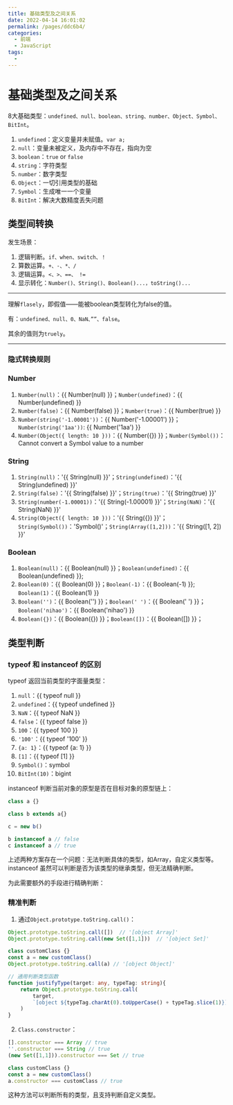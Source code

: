 ```yaml
---
title: 基础类型及之间关系
date: 2022-04-14 16:01:02
permalink: /pages/ddc6b4/
categories:
  - 前端
  - JavaScript
tags:
  - 
---
```


# 基础类型及之间关系

8大基础类型：`undefined、null、boolean、string、number、Object、Symbol、BitInt`。

1. `undefined`：定义变量并未赋值。`var a;`
2. `null`：变量未被定义，及内存中不存在，指向为空
3. `boolean`：`true` or `false`
4. `string`：字符类型
5. `number`：数字类型
6. `Object`：一切引用类型的基础
7. `Symbol`：生成唯一一个变量
8. `BitInt`：解决大数精度丢失问题

## 类型间转换

发生场景：

1. 逻辑判断。`if、when、switch、！`
2. 算数运算。`+、-、*、/`
3. 逻辑运算。`<、>、==、 !=`
4. 显示转化：`Number()、String()、Boolean()...，toString()...`

---

理解`flasely`，即假值——能被boolean类型转化为false的值。

有：`undefined、null、0、NaN、””、false`。

其余的值则为`truely`。

---

### 隐式转换规则

### Number

1. `Number(null)`：{{ Number(null) }}；`Number(undefined)`：{{ Number(undefined) }} 
2. `Number(false)`：{{ Number(false) }}；`Number(true)`：{{ Number(true) }}
3. `Number(string('-1.00001'))`：{{ Number('-1.00001') }}；`Number(string('1aa'))`: {{ Number('1aa') }}
4. `Number(Object({ length: 10 }))`：{{ Number({}) }}；`Number(Symbol())`：Cannot convert a Symbol value to a number

### String

1. `String(null)`：'{{ String(null) }}'；`String(undefined)`：'{{ String(undefined) }}'
2. `String(false)`：'{{ String(false) }}'；`String(true)`：'{{ String(true) }}'
3. `String(number(-1.00001))`：'{{ String(-1.00001) }}'；`String(NaN)`：'{{ String(NaN) }}'
4. `String(Object({ length: 10 }))`：'{{ String({}) }}'；`String(Symbol())`：'Symbol()'；`String(Array([1,2]))`：'{{ String([1, 2]) }}'

### Boolean

1. `Boolean(null)`：{{ Boolean(null) }}；`Boolean(undefined)`：{{ Boolean(undefined) }};
2. `Boolean(0)`：{{ Boolean(0) }}；`Boolean(-1)`：{{ Boolean(-1) }}; `Boolean(1)`：{{ Boolean(1) }}
3. `Boolean('')`：{{ Boolean('') }}；`Boolean(' ')`：{{ Boolean(' ') }}；`Boolean('nihao')`：{{ Boolean('nihao') }}
4. `Boolean({})`：{{ Boolean({}) }}；`Boolean([])`：{{ Boolean([]) }}；

## 类型判断

### typeof 和 instanceof 的区别

typeof 返回当前类型的字面量类型：

1. `null`：{{ typeof null }}
2. `undefined`：{{ typeof undefined }}
3. `NaN`：{{ typeof NaN }}
4. `false`：{{ typeof false }}
5. `100`：{{ typeof 100 }}
6. `'100'`：{{ typeof '100' }}
7. `{a: 1}`：{{ typeof {a: 1} }}
8. `[1]`：{{ typeof [1] }}
9. `Symbol()`：symbol
10. `BitInt(10)`：bigint

instanceof 判断当前对象的原型是否在目标对象的原型链上：

```javascript
class a {}

class b extends a{}

c = new b()

b instanceof a // false
c instanceof a // true
```

上述两种方案存在一个问题：无法判断具体的类型，如Array，自定义类型等。instanceof 虽然可以判断是否为该类型的继承类型，但无法精确判断。

为此需要额外的手段进行精确判断：

### 精准判断

1. 通过`Object.prototype.toString.call()`：
```typescript
Object.prototype.toString.call([])  // '[object Array]'
Object.prototype.toString.call(new Set([1,1]))  // '[object Set]'

class customClass {}
const a = new customClass()
Object.prototype.toString.call(a) // '[object Object]'

// 通用判断类型函数
function justifyType(target: any, typeTag: string){
    return Object.prototype.toString.call(
        target, 
        `[object ${typeTag.charAt(0).toUpperCase() + typeTag.slice(1)}]`
    )
}
```

2. `Class.constructor`：
```typescript
[].constructor === Array // true
''.constructor === String // true
(new Set([1,1])).constructor === Set // true

class customClass {}
const a = new customClass()
a.constructor === customClass // true
```
这种方法可以判断所有的类型，且支持判断自定义类型。
